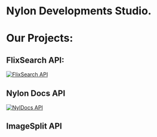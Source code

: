 # Nylon Developments Studio.

# Our Projects:
## FlixSearch API:
[![FlixSearch API](https://github-readme-stats.vercel.app/api/pin/?username=NylonDevStudio&repo=FlixSearch-API&show_owner=true&theme=radical)](https://github.com/NylonDevStudio/FlixSearch-api)

## Nylon Docs API
[![NylDocs API](https://github-readme-stats.vercel.app/api/pin/?username=NylonDevStudio&repo=NylDocs-API&show_owner=true&theme=radical)](https://github.com/anuraghazra/github-readme-stats)


## ImageSplit API


